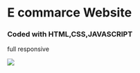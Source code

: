 <h1>E commarce Website</h1>

<h3>Coded with HTML,CSS,JAVASCRIPT</h3>

<p>full responsive</p>

<img src="./images/Zight Recording 2024-05-06 at 08.29.44 PM.gif"/>

